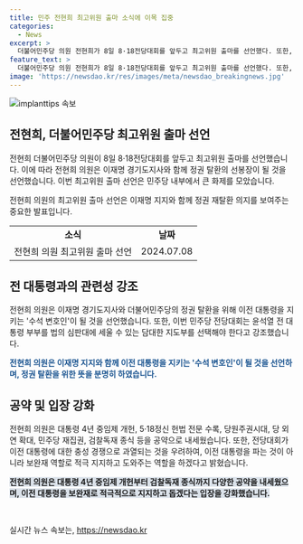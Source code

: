 ```yaml
---
title: 민주 전현희 최고위원 출마 소식에 이목 집중
categories:
  - News
excerpt: >
  더불어민주당 의원 전현희가 8일 8·18전당대회를 앞두고 최고위원 출마를 선언했다. 또한, 이재명과 함께 정권 탈환의 선봉장이 되겠다고 밝혔으며, 윤석열 정권과의 싸움에서 지키는 수석 변호인 역할을 맡을 것을 선언했다. 전 의원은 이 전 대표와 함께 국민과 하나가 되어 정권 탈환의 선봉장이 될 것을 다짐했다. 더불어민주당의 전당대회를 앞두고 국민과의 단합, 민주당 재집권 등을 공약으로 내세우며, 김두관 전 의원이 당대표 후보가 된다면 민주당 외연 확대에 기여할 수 있을 것이라고 설명했다.
feature_text: >
  더불어민주당 의원 전현희가 8일 8·18전당대회를 앞두고 최고위원 출마를 선언했다. 또한, 이재명과 함께 정권 탈환의 선봉장이 되겠다고 밝혔으며, 윤석열 정권과의 싸움에서 지키는 수석 변호인 역할을 맡을 것을 선언했다. 전 의원은 이 전 대표와 함께 국민과 하나가 되어 정권 탈환의 선봉장이 될 것을 다짐했다. 더불어민주당의 전당대회를 앞두고 국민과의 단합, 민주당 재집권 등을 공약으로 내세우며, 김두관 전 의원이 당대표 후보가 된다면 민주당 외연 확대에 기여할 수 있을 것이라고 설명했다.
image: 'https://newsdao.kr/res/images/meta/newsdao_breakingnews.jpg'
---
```


<p><img src="https://newsdao.kr/res/images/meta/newsdao_breakingnews.jpg" alt="implanttips 속보" /></p>

<h2 data-ke-size="size26">전현희, 더불어민주당 최고위원 출마 선언</h2>

<p>전현희 더불어민주당 의원이 8일 8·18전당대회를 앞두고 최고위원 출마를 선언했습니다. 이에 따라 전현희 의원은 이재명 경기도지사와 함께 정권 탈환의 선봉장이 될 것을 선언했습니다. 이번 최고위원 출마 선언은 민주당 내부에서 큰 화제를 모았습니다.</p>

<p data-ke-size="size16">전현희 의원의 최고위원 출마 선언은 이재명 지지와 함께 정권 재탈환 의지를 보여주는 중요한 발표입니다.</p>

<table>
  <tr>
    <td style="text-align: center; height: 17px;"><b>소식</b></td>
    <td style="text-align: center; height: 17px;"><b>날짜</b></td>
  </tr>
  <tr>
    <td style="text-align: center; height: 17px;">전현희 의원 최고위원 출마 선언</td>
    <td style="text-align: center; height: 17px;">2024.07.08</td>
  </tr>
</table>

<h2 data-ke-size="size26">전 대통령과의 관련성 강조</h2>

<p>전현희 의원은 이재명 경기도지사와 더불어민주당의 정권 탈환을 위해 이전 대통령을 지키는 '수석 변호인'이 될 것을 선언했습니다. 또한, 이번 민주당 전당대회는 윤석열 전 대통령 부부를 법의 심판대에 세울 수 있는 담대한 지도부를 선택해야 한다고 강조했습니다.</p>

<p><b><span style="color: #1a5490;">전현희 의원은 이재명 지지와 함께 이전 대통령을 지키는 '수석 변호인'이 될 것을 선언하며, 정권 탈환을 위한 뜻을 분명히 하였습니다.</span></b></p>

<h2 data-ke-size="size26">공약 및 입장 강화</h2>

<p>전현희 의원은 대통령 4년 중임제 개헌, 5·18정신 헌법 전문 수록, 당원주권시대, 당 외연 확대, 민주당 재집권, 검찰독재 종식 등을 공약으로 내세웠습니다. 또한, 전당대회가 이전 대통령에 대한 충성 경쟁으로 과열되는 것을 우려하여, 이전 대통령을 파는 것이 아니라 보완재 역할로 적극 지지하고 도와주는 역할을 하겠다고 밝혔습니다.</p>

<p><b><span style="background-color: #21538527;">전현희 의원은 대통령 4년 중임제 개헌부터 검찰독재 종식까지 다양한 공약을 내세웠으며, 이전 대통령을 보완재로 적극적으로 지지하고 돕겠다는 입장을 강화했습니다.</span></b></p>

<p data-ke-size="size16">&nbsp;</p>
실시간 뉴스 속보는, <a href="https://newsdao.kr" rel="dofollow">https://newsdao.kr</a>


